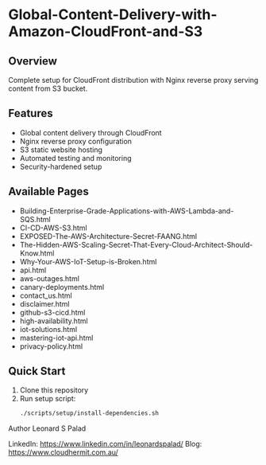 # Global-Content-Delivery-with-Amazon-CloudFront-and-S3

## Overview
Complete setup for CloudFront distribution with Nginx reverse proxy serving content from S3 bucket.

## Features
- Global content delivery through CloudFront
- Nginx reverse proxy configuration
- S3 static website hosting
- Automated testing and monitoring
- Security-hardened setup

## Available Pages
- Building-Enterprise-Grade-Applications-with-AWS-Lambda-and-SQS.html
- CI-CD-AWS-S3.html
- EXPOSED-The-AWS-Architecture-Secret-FAANG.html
- The-Hidden-AWS-Scaling-Secret-That-Every-Cloud-Architect-Should-Know.html
- Why-Your-AWS-IoT-Setup-is-Broken.html
- api.html
- aws-outages.html
- canary-deployments.html
- contact_us.html
- disclaimer.html
- github-s3-cicd.html
- high-availability.html
- iot-solutions.html
- mastering-iot-api.html
- privacy-policy.html

## Quick Start
1. Clone this repository
2. Run setup script:
   ```bash
   ./scripts/setup/install-dependencies.sh


Author
Leonard S Palad

LinkedIn: https://www.linkedin.com/in/leonardspalad/
Blog: https://www.cloudhermit.com.au/
